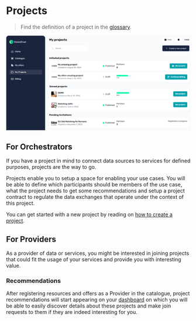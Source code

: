 # Projects

> Find the definition of a project in the [glossary](../../glossary.md).

![My Projects Page](../../images/projects.png)

## For Orchestrators
If you have a project in mind to connect data sources to services for defined purposes, projects are the way to go.

Projects enable you to setup a space for enabling your use cases. You will be able to define which participants should be members of the use case, what the project needs to get some recommendations and setup a project contract to regulate the data exchanges that operate under the context of this project.

You can get started with a new project by reading on [how to create a project](./creating-a-project.md).

## For Providers
As a provider of data or services, you might be interested in joining projects that could fit the usage of your services and provide you with interesting value.

### Recommendations
After registering resources and offers as a Provider in the catalogue, project recommendations will start appearing on your [dashboard](../dashboard.md) on which you will be able to easily discover details about these projects and make join requests to them if they are indeed interesting for you.
